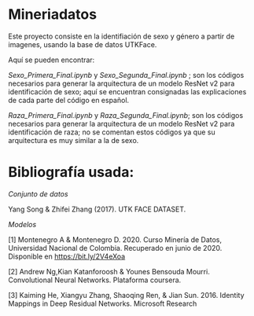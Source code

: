 # Mineriadatos

Este proyecto consiste en la identifiación de sexo y género a partir de imagenes, usando la base de datos UTKFace. 

Aquí se pueden encontrar: 


*Sexo_Primera_Final.ipynb* y *Sexo_Segunda_Final.ipynb* ; son los códigos necesarios para generar la arquitectura de un modelo ResNet v2 para identificación de sexo; aquí se encuentran consignadas las explicaciones de cada parte del código en español. 

*Raza_Primera_Final.ipynb* y *Raza_Segunda_Final.ipynb*; son los códigos necesarios para generar la arquitectura de un modelo ResNet v2 para identificación de raza; no se comentan estos códigos ya que su arquitectura es muy similar a la de sexo. 

# Bibliografía usada: 

*Conjunto de datos* 

Yang Song & Zhifei Zhang (2017). UTK FACE DATASET.

*Modelos* 

[1] Montenegro A & Montenegro D. 2020. Curso Minería de Datos, Universidad Nacional de Colombia. Recuperado en junio de 2020. Disponible en https://bit.ly/2V4eXoa 

[2] Andrew Ng,Kian Katanforoosh & Younes Bensouda Mourri. Convolutional Neural Networks. Plataforma coursera.

[3] Kaiming He, Xiangyu Zhang, Shaoqing Ren, & Jian Sun. 2016. Identity Mappings in Deep Residual Networks. Microsoft Research

 
 



